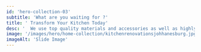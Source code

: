 ```yaml
---
id: 'hero-collection-03'
subtitle: 'What are you waiting for ?'
title: ' Transform Your Kitchen Today'
desc: '  We use top quality materials and accessories as well as highly qualified, full insured workers to ensure the new kitchen you love lasts for years.We ensure the success of your project .'
image: '/images/hero/home-collection/kitchenrenovationsjohhanesburg.jpg'
imageAlt: 'Slide Image'
---
```

